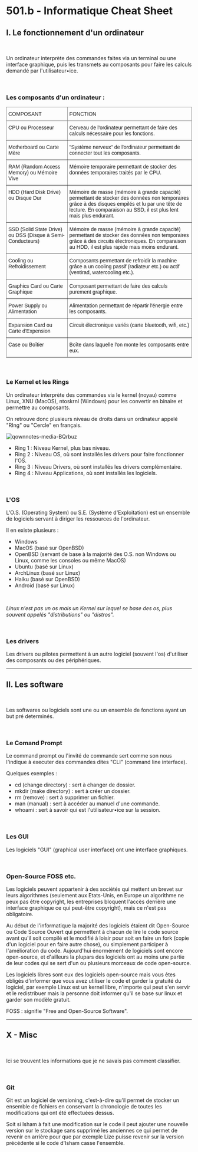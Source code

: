 501.b - Informatique Cheat Sheet
========================

## I.  Le fonctionnement d'un ordinateur

<br/>

Un ordinateur interprète des commandes faites via un terminal ou une interface graphique,  puis les transmets au composants pour faire les calculs demandé par l'utilisateur•ice.

<br/>

### Les composants d'un ordinateur : 
<style type="text/css">
.tg  {border-collapse:collapse;border-spacing:0;}
.tg td{border-color:black;border-style:solid;border-width:1px;font-family:Arial, sans-serif;font-size:14px;
  overflow:hidden;padding:10px 5px;word-break:normal;}
.tg th{border-color:black;border-style:solid;border-width:1px;font-family:Arial, sans-serif;font-size:14px;
  font-weight:normal;overflow:hidden;padding:10px 5px;word-break:normal;}
.tg .tg-0pky{border-color:inherit;text-align:left;vertical-align:top}
</style>
<table class="tg"><thead>
  <tr>
    <th class="tg-0pky">COMPOSANT</th>
    <th class="tg-0pky">FONCTION</th>
  </tr></thead>
<tbody>
  <tr>
    <td class="tg-0pky">CPU ou Processeur</td>
    <td class="tg-0pky">Cerveau de l'ordinateur permettant de faire des calculs nécessaire pour les fonctions.</td>
  </tr>
  <tr>
    <td class="tg-0pky">Motherboard ou Carte Mère</td>
    <td class="tg-0pky">"Système nerveux" de l'ordinateur permettant de connecter tout les composants.</td>
  </tr>
  <tr>
    <td class="tg-0pky">RAM (Random Access Memory) ou Mémoire Vive</td>
    <td class="tg-0pky">Mémoire temporaire permettant de stocker des données temporaires traités par le CPU.</td>
  </tr>
  <tr>
    <td class="tg-0pky">HDD (Hard Disk Drive) ou Disque Dur</td>
    <td class="tg-0pky">Mémoire de masse (mémoire à grande capacité) permettant de stocker des données non temporaires grâce à des disques empilés et lu par une tête de lecture. En comparaison au SSD, il est plus lent mais plus endurant.</td>
  </tr>
  <tr>
    <td class="tg-0pky">SSD (Solid State Drive) ou DSS (Disque à Semi-Conducteurs)</td>
    <td class="tg-0pky">Mémoire de masse (mémoire à grande capacité) permettant de stocker des données non temporaires grâce à des circuits électroniques. En comparaison au HDD, il est plus rapide mais moins endurant.</td>
  </tr>
  <tr>
    <td class="tg-0pky">Cooling ou Refroidissement</td>
    <td class="tg-0pky">Composants permettant de refroidir la machine grâce a un cooling passif (radiateur etc.) ou actif (ventirad, watercooling etc.).</td>
  </tr>
  <tr>
    <td class="tg-0pky">Graphics Card ou Carte Graphique</td>
    <td class="tg-0pky">Composant permettant de faire des calculs purement graphique.</td>
  </tr>
  <tr>
    <td class="tg-0pky">Power Supply ou Alimentation</td>
    <td class="tg-0pky">Alimentation permettant de répartir l'énergie entre les composants.</td>
  </tr>
  <tr>
    <td class="tg-0pky">Expansion Card ou Carte d'Expension</td>
    <td class="tg-0pky">Circuit électronique variés (carte bluetooth, wifi, etc.)</td>
  </tr>
  <tr>
    <td class="tg-0pky">Case ou Boîtier</td>
    <td class="tg-0pky">Boîte dans laquelle l'on monte les composants entre eux.</td>
  </tr>
</tbody></table>

<br/>

### Le Kernel et les Rings

Un ordinateur interprète des commandes via le kernel (noyau) comme Linux,  XNU (MacOS), ntoskrnl (Windows) pour les convertir en binaire et permettre au composants.

On retrouve donc plusieurs niveau de droits dans un ordinateur appelé "RIng" ou "Cercle" en français.

![qownnotes-media-BQrbuz](../media/qownnotes-media-BQrbuz.png)

- Ring 1 : Niveau Kernel,  plus bas niveau.
- Ring 2 : Niveau OS,  où sont installés les drivers pour faire fonctionner l'OS.
- Ring 3 : Niveau Drivers,  où sont installés les drivers complémentaire.
- Ring 4 : Niveau Applications,  où sont installés les logiciels.

<br/>

### L'OS

L'O.S.  (Operating System) ou S.E.  (Système d'Exploitation) est un ensemble de logiciels servant à diriger les ressources de l'ordinateur.

Il en existe plusieurs :
- Windows
- MacOS (basé sur OpenBSD)
- OpenBSD (servant de base à la majorité des O.S.  non Windows ou Linux,  comme les consoles ou même MacOS)
- Ubuntu (basé sur Linux)
- ArchLinux (basé sur Linux)
- Haiku (basé sur OpenBSD)
- Android (basé sur Linux)

<br/>

*Linux n'est pas un os mais un Kernel sur lequel se base des os,  plus souvent appelés "distributions" ou "distros".*

<br/>

### Les drivers

Les drivers ou pilotes permettent à un autre logiciel (souvent l'os) d'utiliser des composants ou des périphériques.

---

## II.  Les software

<br/>

Les softwares ou logiciels sont une ou un ensemble de fonctions ayant un but pré determinés.

<br/>

### Le Comand Prompt

Le command prompt ou l'invité de commande sert comme son nous l'indique à executer des commandes dites "CLI" (command line interface).

Quelques exemples : 
- cd (change directory) : sert à changer de dossier.
- mkdir (make directory) : sert à créer un dossier.
- rm (remove) : sert à supprimer un fichier.
- man (manual) : sert à accéder au manuel d'une commande.
- whoami : sert à savoir qui est l'utilisateur•ice sur la session.

<br/>

### Les GUI

Les logiciels "GUI" (graphical user interface) ont une interface graphiques.

<br/>

### Open-Source FOSS etc.

Les logiciels peuvent appartenir à des sociétés qui mettent un brevet sur leurs algorithmes (seulement aux Etats-Unis,  en Europe un algorithme ne peux pas être copyright,  les entreprises bloquent l'accès derrière une interface graphique ce qui peut-être copyright),  mais ce n'est pas obligatoire.

Au début de l'informatique la majorité des logiciels étaient dit Open-Source ou Code Source Ouvert qui permettent à chacun de lire le code source avant qu'il soit compilé et le modifié à loisir pour soit en faire un fork (copie d'un logiciel pour en faire autre chose),  ou simplement participer à l'amélioration du code.  Aujourd'hui énormément de logiciels sont encore open-source,  et d'ailleurs la plupars des logiciels ont au moins une partie de leur codes qui se sert d'un ou plusieurs morceaux de code open-source.

Les logiciels libres sont eux des logiciels open-source mais vous êtes obligés d'informer que vous avez utiliser le code et garder la gratuité du logiciel,  par exemple Linux est un kernel libre,  n'importe qui peut s'en servir et le redistribuer mais la personne doit informer qu'il se base sur linux et garder son modèle gratuit.

FOSS : signifie "Free and Open-Source Software".

---

## X - Misc

<br/>

Ici se trouvent les informations que je ne savais pas comment classifier.

<br/>

### Git 

Git est un logiciel de versioning,   c'est-à-dire qu'il permet de stocker un ensemble de fichiers en conservant la chronologie de toutes les modifications qui ont été effectuées dessus.

Soit si Isham à fait une modification sur le code il peut ajouter une nouvelle version sur le stockage sans supprimé les anciennes ce qui permet de revenir en arrière pour que par exemple Lize puisse revenir sur la version précédente si le code d'Isham casse l'ensemble.